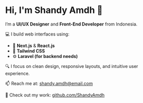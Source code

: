 # Hi, I'm Shandy Amdh 👋

I’m a **UI/UX Designer** and **Front-End Developer** from Indonesia.

💻 I build web interfaces using:

- 🧩 **Next.js** & **React.js**
- 🎨 **Tailwind CSS**
- ⚙️ **Laravel (for backend needs)**

🔍 I focus on clean design, responsive layouts, and intuitive user experience.

📫 Reach me at: shandy.amdh@email.com

📁 Check out my work: [github.com/ShandyAmdh](https://github.com/ShandyAmdh)
